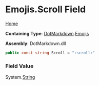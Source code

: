 # Emojis\.Scroll Field

[Home](../../../README.md)

**Containing Type**: [DotMarkdown](../../README.md)\.[Emojis](../README.md)

**Assembly**: DotMarkdown\.dll

```csharp
public const string Scroll = ":scroll:"
```

### Field Value

System\.[String](https://docs.microsoft.com/en-us/dotnet/api/system.string)